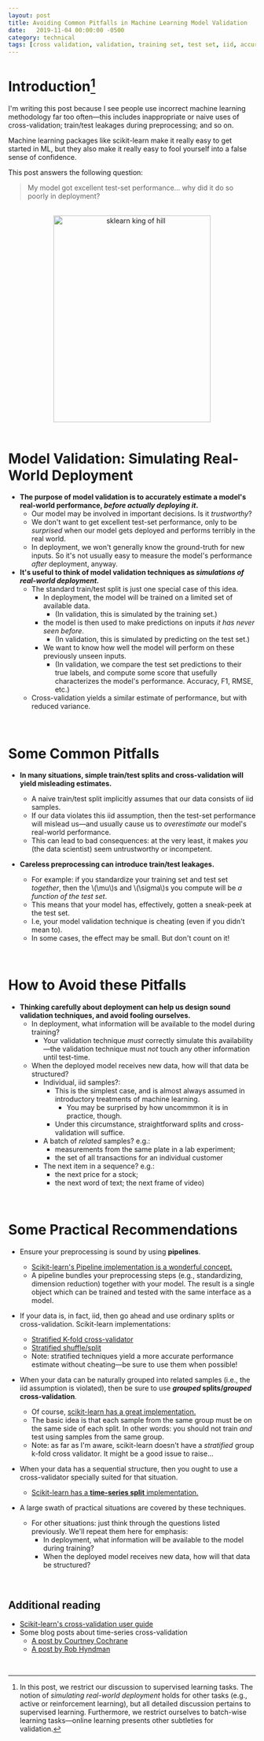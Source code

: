```yaml
---
layout: post
title: Avoiding Common Pitfalls in Machine Learning Model Validation
date:   2019-11-04 00:00:00 -0500
category: technical 
tags: [cross validation, validation, training set, test set, iid, accuracy] 
---
```


# Introduction[^1] 

I'm writing this post because I see people use incorrect
machine learning methodology far too often&mdash;this includes inappropriate 
or naive uses of cross-validation; train/test leakages during preprocessing; and so on. 

Machine learning packages like scikit-learn make it really easy to get started in ML, 
but they also make it really easy to fool yourself into a false sense of confidence.

This post answers the following question:

> My model got excellent test-set performance... why did it do so poorly in deployment?

[^1]: In this post, we restrict our discussion to supervised learning tasks. The notion of _simulating real-world deployment_ holds for other tasks (e.g., active or reinforcement learning), but all detailed discussion pertains to supervised learning. Furthermore, we restrict ourselves to batch-wise learning tasks&mdash;online learning presents other subtleties for validation.

<br> 

<center>
<img src="{{ site.baseurl }}/assets/images/king-of-hill-sklearn-meme.png" alt="sklearn king of hill"  width="320" height="420">
</center>

<br>

# Model Validation: Simulating Real-World Deployment
* **The purpose of model validation is to accurately estimate a model's real-world performance, _before actually deploying it_.**
    * Our model may be involved in important decisions. Is it _trustworthy_?
    * We don't want to get excellent test-set performance, only to be _surprised_ when our model gets deployed and performs terribly in the real world.
    * In deployment, we won't generally know the ground-truth for new inputs.
    So it's not usually easy to measure the model's performance _after_ deployment, anyway.
* **It's useful to think of model validation techniques as _simulations of real-world deployment._**
    - The standard train/test split is just one special case of this idea.
        * In deployment, the model will be trained on a limited set of available data. 
            - (In validation, this is simulated by the training set.)
        * the model is then used to make predictions on inputs _it has never seen before_.
            - (In validation, this is simulated by predicting on the test set.)
        * We want to know how well the model will perform on these previously unseen inputs.
            - (In validation, we compare the test set predictions to their true labels, and compute some score that usefully characterizes the model's performance. Accuracy, F1, RMSE, etc.)
    - Cross-validation yields a similar estimate of performance, but with reduced variance.

<br>

# Some Common Pitfalls

* **In many situations, simple train/test splits and cross-validation will yield misleading estimates.**
    - A naive train/test split implicitly assumes that our data consists of iid samples.
    - If our data violates this iid assumption, then the test-set performance will mislead us&mdash;and usually cause us to _overestimate_ our model's real-world performance.
    - This can lead to bad consequences: at the very least, it makes _you_ (the data scientist) seem untrustworthy or incompetent.

* **Careless preprocessing can introduce train/test leakages.**
    - For example: if you standardize your training set and test set _together_, then the \\(\mu\\)s and \\(\sigma\\)s you compute will be _a function of the test set_.
    - This means that your model has, effectively, gotten a sneak-peek at the test set.
    - I.e, your model validation technique is cheating (even if you didn't mean to).
    - In some cases, the effect may be small. But don't count on it!

<br> 

# How to Avoid these Pitfalls

* **Thinking carefully about deployment can help us design sound validation techniques, and avoid fooling ourselves.** 
    * In deployment, what information will be available to the model during training?
        - Your validation technique _must_ correctly simulate this availability&mdash;the validation technique must _not_ touch any other information until test-time.
    * When the deployed model receives new data, how will that data be structured?
        - Individual, iid samples?:
            * This is the simplest case, and is almost always assumed in introductory treatments of machine learning.
                - You may be surprised by how uncommmon it is in practice, though.
            * Under this circumstance, straightforward splits and cross-validation will suffice.
        - A batch of _related_ samples? e.g.:
            * measurements from the same plate in a lab experiment;
            * the set of all transactions for an individual customer
        - The next item in a sequence? e.g.:
            * the next price for a stock; 
            * the next word of text; the next frame of video)

<br>

# Some Practical Recommendations

* Ensure your preprocessing is sound by using **pipelines**.
    - [Scikit-learn's Pipeline implementation is a wonderful concept.](https://scikit-learn.org/stable/modules/generated/sklearn.pipeline.Pipeline.html)
    - A pipeline bundles your preprocessing steps (e.g., standardizing, dimension reduction) together with your model. The result is a single object which can be trained and tested with the same interface as a model.

* If your data is, in fact, iid, then go ahead and use ordinary splits or cross-validation. Scikit-learn implementations:
    - [Stratified K-fold cross-validator](https://scikit-learn.org/stable/modules/generated/sklearn.model_selection.StratifiedKFold.html#sklearn.model_selection.StratifiedKFold)
    - [Stratified shuffle/split](https://scikit-learn.org/stable/modules/generated/sklearn.model_selection.StratifiedShuffleSplit.html#sklearn.model_selection.StratifiedShuffleSplit)
    - Note: stratified techniques yield a more accurate performance estimate without cheating&mdash;be sure to use them when possible!

* When your data can be naturally grouped into related samples (i.e., the iid assumption is violated), then be sure to use **_grouped_ splits/_grouped_ cross-validation**.
    - Of course, [scikit-learn has a great implementation.](https://scikit-learn.org/stable/modules/generated/sklearn.model_selection.GroupKFold.html)
    - The basic idea is that each sample from the same group must be on the same side of each split.  In other words: you should not train _and_ test using samples from the same group.
    - Note: as far as I'm aware, scikit-learn doesn't have a _stratified_ group k-fold cross validator. It might be a good issue to raise...
* When your data has a sequential structure, then you ought to use a cross-validator specially suited for that situation.
    - [Scikit-learn has a **time-series split** implementation.](https://scikit-learn.org/stable/modules/cross_validation.html#timeseries-cv)
* A large swath of practical situations are covered by these techniques.
    - For other situations: just think through the questions listed previously.
    We'll repeat them here for emphasis:
        * In deployment, what information will be available to the model during training?
        * When the deployed model receives new data, how will that data be structured?

<br>

## Additional reading
- [Scikit-learn's cross-validation user guide](https://scikit-learn.org/stable/modules/cross_validation.html)
- Some blog posts about time-series cross-validation
    * [A post by Courtney Cochrane](https://towardsdatascience.com/time-series-nested-cross-validation-76adba623eb9)
    * [A post by Rob Hyndman](https://robjhyndman.com/hyndsight/tscv/)

<br>

